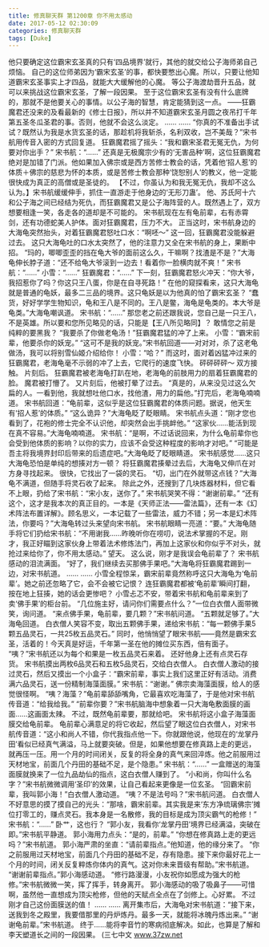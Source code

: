 ```yaml
---
title: 修真聊天群 第1200章 你不用太感动
date: 2017-05-12 02:30:09
categories: 修真聊天群
tags: [Duke]
---
```


他只要确定这位霸宋玄圣真的只有‘四品境界’就行，其他的就交给公子海师弟自己烦恼。
自己的这位师弟因为‘霸宋玄圣’的事，都快要憋出心魔。所以，只要让他知道霸宋玄圣事实上才四品，就能大大缓解他的心魔。
等公子海渡劫晋升五品，就可以来挑战这位霸宋玄圣，了解一段因果。
至于这位霸宋玄圣有没有什么底牌的，那就不是他要关心的事情。以公子海的智慧，肯定能猜到这一点。
——狂霸魔君还没来的及看最新的《修士日报》，所以并不知道霸宋玄圣月圆之夜吊打千年第五圣冬瓜圣君的事。否则，他就不会这么淡定。
……
……
“你真的不准备出手试试？既然认为我是水货玄圣的话，那趁机将我斩杀，名利双收，岂不美哉？”宋书航用传音入密的方式回复道。
狂霸魔君摇了摇头：“我和霸宋圣君无冤无仇，为何要对你出手？”
宋书航：“……”
还真是无极魔宗少有的‘无害品种’啊，这位狂霸魔君绝对是加错了门派。他如果加入佛宗或是西方苦修士教会的话，凭着他‘招人惹’的体质＋佛宗的慈悲为怀的本质，或是苦修士教会那种‘饶恕别人’的教义，他一定能很快成为真正的高僧或是圣徒的。
【不过，你虽认为和我无冤无仇，我却不这么认为。】宋书航缓缓伸手，抓住一直游走于他身边的‘无形刀蛊’。
他、苏氏阿十六和公子海之间已经结为死仇，而狂霸魔君又是公子海阵营的人。既然遇上了，双方想要相逢一笑，各走各的道却是不可能的。
宋书航现在左有龟前辈，右有赤霄剑，还有功德蛇美人护体。面对狂霸魔君，压力不大。
正当这时，宋书航身边的大海龟突然抬头，对着狂霸魔君怒吐口水：“啊呸～”
这一回，狂霸魔君没能躲避过去。
这只大海龟吐的口水太突然了，他的注意力又全在宋书航的身上，果断中招。
“玛的，唧唧歪歪的挡在龟大爷的面前这么久，干嘛啊？找渣是不是？”大海龟伸长脖子道：“还不给龟大爷滚到一边去！看着你一脸横肉就不爽！”
宋书航：“……”
小雪：“……”
狂霸魔君：“……”
下一刻，狂霸魔君怒火冲天：“你大爷，我招惹你了吗？你这只王八蛋，你是在自寻死路！”
在他的窥探看来，这只大海龟就是普通的龟妖，最多二三品的境界。这只龟妖是以为他真的怕了霸宋玄圣？
“蠢货，好好学学生物知识，龟和王八是不同的。王八是鳖，海龟是龟类的。本大爷是龟类。”大海龟嘲讽道。
宋书航：“……”
那您老之前还跟我说，您自己是一只王八，不是英雄。所以要和您所见略见的话，只能是【王八所见略同】？
敢情您之前是纯粹的要黑我？
“我要杀了你做老龟汤！”狂霸魔君猛的冲了上来。
小雪：“霸宋前辈，他要杀你的妖宠。”
“这可不是我的妖宠。”宋书航回道——对对对，杀了这老龟做汤，我可以将别雪仙姬介绍给你！
小雪：“哈？”
而这时，面对着凶猛冲过来的狂霸魔君，老海龟毫不示弱的冲了上去，它爬行的速度飞快。
砰砰砰砰～
双方接触。
片刻后。
狂霸魔君被老海龟打趴在地，老海龟的前肢用力的扇着狂霸魔君的脸。
魔君被打懵了。
又片刻后，他被打晕了过去。
“真是的，从来没见过这么欠扁的人。一看到他，我就想吐他口水，找他渣，用力的扁他。”打完后，老海龟喃喃道。
宋书航回道：“龟前辈，这似乎是这位狂霸魔君的体质问题。据说，他天生有‘招人惹’的体质。”
“这么诡异？”大海龟眨了眨眼睛。
宋书航点头道：“刚才您也看到了，花袍的修士完全不认识他，却突然会出手挑衅他。”
“这家伙……能活到现在真不容易。”大海龟喃喃道。
宋书航：“是啊，不过话说回来，为什么龟前辈你也会受到他体质的影响？以你的实力，应该不会受这种程度的影响才对吧。”
“可能是吾主将我境界封印后带来的后遗症吧。”大海龟眨了眨眼睛道。
宋书航感觉……这只大海龟恐怕是单纯的想揍对方一顿？
将狂霸魔君揍晕过去后，大海龟又伸爪在对方身寻找起来。
很快，它找出了一袋的灵石。
“切，出门在外就带这点钱？”大海龟不满道，但随手将灵石收了起来。
除此之外，还搜到了几块炼器材料，但它看不上眼，扔给了宋书航：“宋小友，送你了。”
宋书航哭笑不得：“谢谢前辈。”
“还有这个，这才是我本次的真正目的。一本是《天师正法——雷法篇》，还有一本《幻术阵法布置详解》。顾名思义，一本记载了一些雷法，威力不错；另一本是幻术阵法，你要吗？”大海龟转过头来望向宋书航。
宋书航眼睛一亮道：“要。”
大海龟随手将它们扔给宋书航：“不用谢我……昨晚听你在唠叨，说法术掌握的不足。刚才，我正好瞄到这家伙身上带着法术修炼法门，再加上这家伙和你似乎不对头，就抢过来给你了，你不用太感动。”
望天。
这么说，刚才是我误会龟前辈了？
宋书航感动的泪流满面。
“好了，我们继续去买那佛手果吧。”大海龟将狂霸魔君踢到一边，对宋书航道。
……
……
小雪全程惊呆，霸宋前辈竟然称呼这只大海龟为‘龟前辈’。她之前还忽略了它，会不会被它记恨？
连狂霸魔君都被‘龟前辈’瞬间打翻，按在地上狂揍，她的话会更惨吧？
小雪忐忑不安，带着宋书航和龟前辈来到了卖‘佛手果’的柜台前。
“几位施主好，请问你们需要点什么？”一位白衣僧人面带微笑，询问道。
“来点佛手果，龟前辈，要几颗？”宋书航问道。
“五颗就足够了。”大海龟回道。
白衣僧人笑容不变，取出五颗佛手果，递给宋书航：“每一颗佛手果5颗五品灵石，一共25枚五品灵石。”
同时，他悄悄望了眼宋书航——竟然是霸宋玄圣，活着的！今天真是好运，千年第一圣在他的摊位买东西，倍有面子。
“咦？”宋书航还以为每个和果是一枚五品灵石来着。
还好他身上还有点灵石存货。
宋书航摸出两枚6品灵石和五枚5品灵石，交给白衣僧人。
白衣僧人激动的接过灵石，然后又摸出一个小盒子：“霸宋前辈，事实上我们这里正好有活动。消费满六品灵石，送一份精制海藻面膜。”
宋书航：“谢谢。”
佛宗卖海藻面膜，给人的感觉很怪啊。
“咦？海藻？”龟前辈舔舔嘴角，它最喜欢吃海藻了，于是他对宋书航传音道：“给我给我。”
“前辈你要？”宋书航脑海中想象着一只大海龟敷面膜的画面……这画面太辣。
不过，既然龟前辈要，那就给吧。
宋书航将这小盒子海藻面膜交给龟前辈。
龟前辈心满意足的将它收起，然后望了眼这位白衣僧人，对宋书航传音道：“这小和尚人不错，你代我指点他一下。你就跟他说，他现在的‘龙掌丹田’看似已经真气满溢，马上就要突破。但是，如果他想要在修真路上走的更远，就再压一压。用一个月的时间闭关，反复的将全身的真气来回淬炼。他之前服用过天材地宝，前面几个丹田的基础不足，是个隐患。”
宋书航：“……”
一盒赠送的海藻面膜就换来了一位九品劫仙的指点，这白衣僧人赚到了。
“小和尚，你叫什么名字？”宋书航微微调用‘圣印’的效果，让自己看起来更像是一位玄圣。
“回霸宋前辈，我叫郭小海！”白衣僧人激动道。
“咦？不是法号吗？”宋书航问道。
白衣僧人不好意思的摸了摸自己的光头：“那啥，霸宋前辈。其实我是来‘东方净琉璃佛宗’摊位打零工的，赚点灵石。我本身是一名散修，我的目标是成为顶尖霸气的枪修！”
宋书航：“……”
卧艹，这也行？
“郭小友，我看你‘龙掌丹田’境界已经满溢，突破在即。”宋书航平静道。
郭小海用力点头：“是的，前辈。”
“你想在修真路上走的更远吗？”宋书航道。
郭小海严肃的坐直：“请前辈指点。”他知道，他的缘分来了。
“你之前服用过天材地宝，前面几个丹田的基础不足，存有隐患。接下来你最好花上一个月的时间，闭关反复粹炼你体内的真气。这对你未来晋级有帮助。”宋书航道。
“谢谢前辈指点。”郭小海感动道。
“修行路漫漫，小友祝你如愿成为强大的枪修。”宋书航微微一笑，挥了挥手，转身离开。
郭小海感动的吸了吸鼻子——可惜啊，虽然他一直想成为顶尖枪修，但他的天赋点全点在了剑修上。心好累。
不过刚才自己这份面膜送的值！
……
……
离开集市后，大海龟对宋书航道：“接下来，送我到冬之殿里，我要借那里的丹炉炼丹。最多一天，就能将冰魄丹炼出来。”
“谢谢龟前辈。”宋书航道。
终于……能将李音竹的寒病彻底解决。如此，也算是了解和李天塑道长之间的一段因果。
(三七中文 www.37zw.net